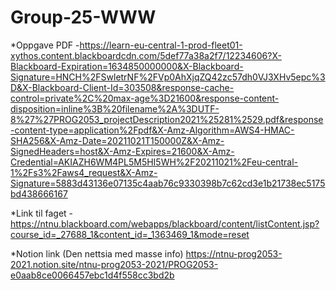 # Group-25-WWW



*Oppgave PDF
-https://learn-eu-central-1-prod-fleet01-xythos.content.blackboardcdn.com/5def77a38a2f7/12234606?X-Blackboard-Expiration=1634850000000&X-Blackboard-Signature=HNCH%2FSwletrNF%2FVp0AhXjqZQ42zc57dh0VJ3XHv5epc%3D&X-Blackboard-Client-Id=303508&response-cache-control=private%2C%20max-age%3D21600&response-content-disposition=inline%3B%20filename%2A%3DUTF-8%27%27PROG2053_projectDescription2021%25281%2529.pdf&response-content-type=application%2Fpdf&X-Amz-Algorithm=AWS4-HMAC-SHA256&X-Amz-Date=20211021T150000Z&X-Amz-SignedHeaders=host&X-Amz-Expires=21600&X-Amz-Credential=AKIAZH6WM4PL5M5HI5WH%2F20211021%2Feu-central-1%2Fs3%2Faws4_request&X-Amz-Signature=5883d43136e07135c4aab76c9330398b7c62cd3e1b21738ec5175bd438666167

*Link til faget
-https://ntnu.blackboard.com/webapps/blackboard/content/listContent.jsp?course_id=_27688_1&content_id=_1363469_1&mode=reset

*Notion link (Den nettsia med masse info)
https://ntnu-prog2053-2021.notion.site/ntnu-prog2053-2021/PROG2053-e0aab8ce0066457ebc1d4f558cc3bd2b
